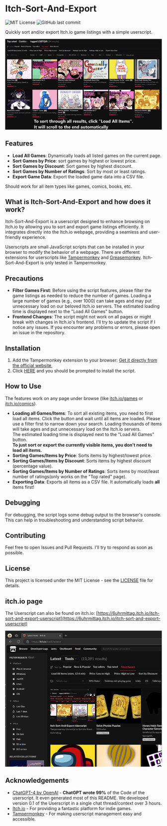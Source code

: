 # Itch-Sort-And-Export

![MIT License](https://img.shields.io/badge/License-MIT-green.svg)
![GitHub last commit](https://img.shields.io/github/last-commit/6uhrmittag/Itch-Sort-And-Export)

Quickly sort and/or export Itch.io game listings with a simple userscript.

![Gif of new buttons for sorting in action](_static/Itch-Sort-And-Export.gif)

## Features

- **Load All Games**: Dynamically loads all listed games on the current page.
- **Sort Games by Price**: sort games by highest or lowest price.
- **Sort Games by Discount**: Sort games by highest discount.
- **Sort Games by Number of Ratings**: Sort by most or least ratings.
- **Export Game Data**: Export the loaded game data into a CSV file.

Should work for all item types like games, comics, books, etc.

## What is Itch-Sort-And-Export and how does it work?

Itch-Sort-And-Export is a userscript designed to enhance browsing on Itch.io by allowing you to sort and export game
listings efficiently. It integrates directly into the Itch.io webpage, providing a seamless and user-friendly
experience.

Userscripts are small JavaScript scripts that can be installed in your browser to modify the behavior of a webpage.
There are different extensions for userscripts like [Tampermonkey](https://www.tampermonkey.net/)
and [Greasemonkey](https://en.wikipedia.org/wiki/Greasemonkey). Itch-Sort-And-Export is only tested in Tampermonkey.

## Precautions

- **Filter Games First**: Before using the script features, please filter the game listings as needed to
  reduce the number of games. Loading a large number of games (e.g., over 1000) can take ages
  and may put unnecessary load on our beloved Itch.io servers. The estimated loading time is displayed next to
  the "Load All Games" button.
- **Frontend Changes**: The script might not work on all pages or might break with changes in Itch.io's frontend. I'll
  try to update the script if I notice any issues. If you encounter any problems or errors, please open an issue in the
  repository.

## Installation

1. Add the Tampermonkey extension to your
   browser: [Get it directly from the official website](https://www.tampermonkey.net/),
2. Click [HERE](https://github.com/6uhrmittag/Itch-Sort-And-Export/raw/main/Itch-Sort-And-Export.user.js) and you should
   be prompted to install the script.

## How to Use

The features work on any page under browse (like [itch.io/games](https://itch.io/games)
or [itch.io/comics](https://itch.io/comics)).

- **Loading all Games/Items**: To sort all existing items, you need to first load all items. Click the button and wait
  until all items are loaded. Please use a filter first to narrow down your search. Loading thousands of items will take
  ages and put unnecessary load on the Itch.io servers.  
  The estimated loading time is displayed next to the "Load All Games" button.  
  **To just sort or export the currently visible items, you don't need to load all items.**
- **Sorting Games/Items by Price**: Sorts items by highest/lowest price.
- **Sorting Games/Items by Discount**: Sorts items by highest discount (percentage value).
- **Sorting Games/Items by Number of Ratings**: Sorts items by most/least number of ratings(only works on the "Top rated" page).
- **Exporting Data**: Exports all items as a CSV file. It automatically loads **all** items first!

## Debugging

For debugging, the script logs some debug output to the browser's console. This can help in troubleshooting and
understanding script behavior.

## Contributing

Feel free to open Issues and Pull Requests. I'll try to respond as soon as possible.

## License

This project is licensed under the MIT License - see
the [LICENSE](https://github.com/6uhrmittag/Itch-Sort-And-Export/blob/main/LICENSE) file for details.

## itch.io page

The Userscript can also be found on itch.io: [https://6uhrmittag.itch.io/itch-sort-and-export-userscript](https://6uhrmittag.itch.io/itch-sort-and-export-userscript)

![Screenshot of Itch-Sort-And-Export being listed as the newest tool on itch.io](_static/itch-newest-tool-listing.png)

## Acknowledgements

- [ChatGPT-4 by OpenAI](https://openai.com/gpt-4) - **ChatGPT wrote 99%** of the Code of the userscript. It even
  generated most of this README. We developed version 0.1 of the Userscript in a single chat thread/context over 3 hours.
- [Itch.io](https://itch.io/) - For providing a fantastic platform for indie games.
- [Tampermonkey](https://www.tampermonkey.net/) - For making userscript management easy and accessible.
